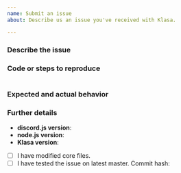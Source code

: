 ```yaml
---
name: Submit an issue
about: Describe us an issue you've received with Klasa.

---
```


<!--
If you need help with Klasa, please go to the Dirigeants Discord instead:
  https://discord.gg/FpEFSyY
This issue tracker is only for issue reports and proposals. You won't receive any basic help here.
-->

### Describe the issue

### Code or steps to reproduce

```js

```

### Expected and actual behavior

<!--
Fill in any of the values that are applicable to your issue.
If your issue isn't affected by any of the values here, don't fill them in.
If you are using the master version of Klasa, make sure you provide the commit hash.
-->

### Further details

- **discord.js version**:
- **node.js version**:
- **Klasa version**:
- [ ] I have modified core files.
- [ ] I have tested the issue on latest master. Commit hash:
